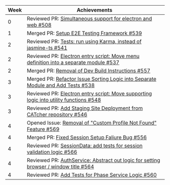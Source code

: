 | Week | Achievements                                                                                                                                 |
| ---- | -------------------------------------------------------------------------------------------------------------------------------------------- |
| 0    | Reviewed PR: [Simultaneous support for electron and web #508](https://github.com/CATcher-org/CATcher/pull/508)
| 1    | Merged PR: [Setup E2E Testing Framework #539](https://github.com/CATcher-org/CATcher/pull/539)
| 2    | Reviewed PR: [Tests: run using Karma, instead of jasmine-ts #541](https://github.com/CATcher-org/CATcher/issues/541)
| 2    | Reviewed PR: [Electron entry script: Move menu definition into a separate module #537](https://github.com/CATcher-org/CATcher/issues/537)
| 2    | Merged PR: [Removal of Dev Build Instructions #557](https://github.com/CATcher-org/CATcher/issues/557)
| 3    | Merged PR: [Refactor Issue Sorting Logic into Separate Module and Add Tests #538](https://github.com/CATcher-org/CATcher/pull/538) |
| 3    | Reviewed PR: [Electron entry script: Move supporting logic into utility functions #548](https://github.com/CATcher-org/CATcher/pull/548) |
| 3    | Reviewed PR: [Add Staging Site Deployment from CATcher repository #546](https://github.com/CATcher-org/CATcher/pull/546) |
| 4    | Opened Issue: [Removal of "Custom Profile Not Found" Feature #569](https://github.com/CATcher-org/CATcher/issues/569) |
| 4    | Merged PR: [Fixed Session Setup Faliure Bug #556](https://github.com/CATcher-org/CATcher/issues/556) |
| 4    | Reviewed PR: [SessionData: add tests for session validation logic #566](https://github.com/CATcher-org/CATcher/issues/566) |
| 4    | Reviewed PR: [AuthService: Abstract out logic for setting browser / window title #564](https://github.com/CATcher-org/CATcher/issues/564) |
| 4    | Reviewed PR: [Add Tests for Phase Service Logic #560](https://github.com/CATcher-org/CATcher/issues/560) |